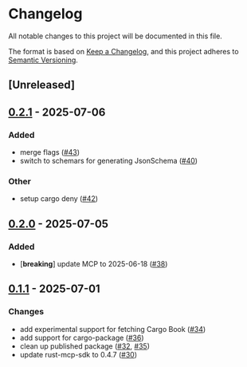 # Changelog

All notable changes to this project will be documented in this file.

The format is based on [Keep a Changelog](https://keepachangelog.com/en/1.0.0/),
and this project adheres to [Semantic Versioning](https://semver.org/spec/v2.0.0.html).

## [Unreleased]

## [0.2.1](https://github.com/Vaiz/rust-mcp-server/compare/v0.2.0...v0.2.1) - 2025-07-06

### Added

- merge flags ([#43](https://github.com/Vaiz/rust-mcp-server/pull/43))
- switch to schemars for generating JsonSchema ([#40](https://github.com/Vaiz/rust-mcp-server/pull/40))

### Other

- setup cargo deny ([#42](https://github.com/Vaiz/rust-mcp-server/pull/42))

## [0.2.0](https://github.com/Vaiz/rust-mcp-server/compare/v0.1.1...v0.2.0) - 2025-07-05

### Added

- [**breaking**] update MCP to 2025-06-18 ([#38](https://github.com/Vaiz/rust-mcp-server/pull/38))

## [0.1.1](https://github.com/Vaiz/rust-mcp-server/compare/v0.1.0...v0.1.1) - 2025-07-01

### Changes

- add experimental support for fetching Cargo Book ([#34](https://github.com/Vaiz/rust-mcp-server/pull/34))
- add support for cargo-package ([#36](https://github.com/Vaiz/rust-mcp-server/pull/36))
- clean up published package ([#32](https://github.com/Vaiz/rust-mcp-server/pull/32), [#35](https://github.com/Vaiz/rust-mcp-server/pull/35))
- update rust-mcp-sdk to 0.4.7 ([#30](https://github.com/Vaiz/rust-mcp-server/pull/30))
